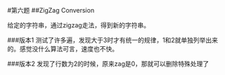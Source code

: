 #第六题
##ZigZag Conversion

给定的字符串，通过zigzag走法，得到新的字符串。

###版本1
测试了许多遍，发现大于3时才有统一的规律，1和2就单独列举出来的。感觉没什么算法可言，速度也不快。

###版本2
发现了行数为2的时候，原来zag是0，那就可以删除特殊处理了